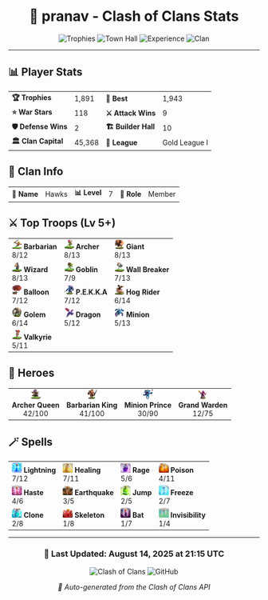 <div align="center">

# 🏰 pranav - Clash of Clans Stats

![Trophies](https://img.shields.io/badge/Trophies-1891-gold?style=for-the-badge&logo=clash-of-clans)
![Town Hall](https://img.shields.io/badge/Town%20Hall-11-orange?style=for-the-badge)
![Experience](https://img.shields.io/badge/Experience-119-green?style=for-the-badge)
![Clan](https://img.shields.io/badge/Clan-Hawks-blue?style=for-the-badge)

</div>

---

## 📊 **Player Stats**

<table>
<tr>
<td><b>🏆 Trophies</b></td><td>1,891</td>
<td><b>🥇 Best</b></td><td>1,943</td>
</tr>
<tr>
<td><b>⭐ War Stars</b></td><td>118</td>
<td><b>⚔️ Attack Wins</b></td><td>9</td>
</tr>
<tr>
<td><b>🛡️ Defense Wins</b></td><td>2</td>
<td><b>🏗️ Builder Hall</b></td><td>10</td>
</tr>
<tr>
<td><b>🏛️ Clan Capital</b></td><td>45,368</td>
<td><b>🥽 League</b></td><td>Gold League I</td>
</tr>
</table>

## 🏰 **Clan Info**

<table>
<tr>
<td><b>🦅 Name</b></td><td>Hawks</td>
<td><b>📊 Level</b></td><td>7</td>
<td><b>👤 Role</b></td><td>Member</td>
</tr>
</table>

## ⚔️ **Top Troops** (Lv 5+)

<table>
<tr>
<td><b><img src='assets/troops/barbarian.png' width='20' height='20'> Barbarian</b><br>8/12</td>
<td><b><img src='assets/troops/archer.png' width='20' height='20'> Archer</b><br>8/13</td>
<td><b><img src='assets/troops/giant.png' width='20' height='20'> Giant</b><br>8/13</td>
</tr>
<tr>
<td><b><img src='assets/troops/wizard.png' width='20' height='20'> Wizard</b><br>8/13</td>
<td><b><img src='assets/troops/goblin.png' width='20' height='20'> Goblin</b><br>7/9</td>
<td><b><img src='assets/troops/wallbreaker.png' width='20' height='20'> Wall Breaker</b><br>7/13</td>
</tr>
<tr>
<td><b><img src='assets/troops/balloon.png' width='20' height='20'> Balloon</b><br>7/12</td>
<td><b><img src='assets/troops/pekka.png' width='20' height='20'> P.E.K.K.A</b><br>7/12</td>
<td><b><img src='assets/troops/hogrider.png' width='20' height='20'> Hog Rider</b><br>6/14</td>
</tr>
<tr>
<td><b><img src='assets/troops/golem.png' width='20' height='20'> Golem</b><br>6/14</td>
<td><b><img src='assets/troops/dragon.png' width='20' height='20'> Dragon</b><br>5/12</td>
<td><b><img src='assets/troops/minion.png' width='20' height='20'> Minion</b><br>5/13</td>
</tr>
<tr>
<td><b><img src='assets/troops/valkyrie.png' width='20' height='20'> Valkyrie</b><br>5/11</td>
<td></td>
<td></td>
</tr>
</table>

## 👑 **Heroes**

<table>
<tr>
<td align="center"><b><img src='assets/heroes/archerqueen.png' width='20' height='20'><br>Archer Queen</b><br>42/100</td>
<td align="center"><b><img src='assets/heroes/barbarianking.png' width='20' height='20'><br>Barbarian King</b><br>41/100</td>
<td align="center"><b><img src='assets/heroes/minionprince.png' width='20' height='20'><br>Minion Prince</b><br>30/90</td>
<td align="center"><b><img src='assets/heroes/grandwarden.png' width='20' height='20'><br>Grand Warden</b><br>12/75</td>
</tr>
</table>

## 🪄 **Spells**

<table>
<tr>
<td><b><img src='assets/spells/lightning_Spell_info.webp' width='20' height='20'> Lightning</b><br>7/12</td>
<td><b><img src='assets/spells/healing_Spell_info.webp' width='20' height='20'> Healing</b><br>7/11</td>
<td><b><img src='assets/spells/rage_Spell_info.webp' width='20' height='20'> Rage</b><br>5/6</td>
<td><b><img src='assets/spells/poison_Spell_info.webp' width='20' height='20'> Poison</b><br>4/11</td>
</tr>
<tr>
<td><b><img src='assets/spells/haste_Spell_info.webp' width='20' height='20'> Haste</b><br>4/6</td>
<td><b><img src='assets/spells/earthquake_Spell_info.webp' width='20' height='20'> Earthquake</b><br>3/5</td>
<td><b><img src='assets/spells/jump_Spell_info.webp' width='20' height='20'> Jump</b><br>2/5</td>
<td><b><img src='assets/spells/freeze_Spell_info.webp' width='20' height='20'> Freeze</b><br>2/7</td>
</tr>
<tr>
<td><b><img src='assets/spells/clone_Spell_info.webp' width='20' height='20'> Clone</b><br>2/8</td>
<td><b><img src='assets/spells/skeleton_Spell_info.webp' width='20' height='20'> Skeleton</b><br>1/8</td>
<td><b><img src='assets/spells/bat_Spell_info.webp' width='20' height='20'> Bat</b><br>1/7</td>
<td><b><img src='assets/spells/invisibility_Spell_info.webp' width='20' height='20'> Invisibility</b><br>1/4</td>
</tr>
</table>

---

<div align="center">

### 🔄 **Last Updated**: August 14, 2025 at 21:15 UTC

![Clash of Clans](https://img.shields.io/badge/Clash%20of%20Clans-Active%20Player-brightgreen?style=for-the-badge&logo=supercell)
![GitHub](https://img.shields.io/badge/GitHub-Auto%20Updated-blue?style=for-the-badge&logo=github)

*📡 Auto-generated from the Clash of Clans API*

</div>